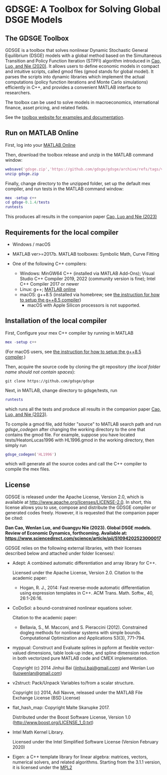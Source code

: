 # GDSGE: A Toolbox for Solving Global DSGE Models

## The GDSGE Toolbox

GDSGE is a toolbox that solves nonlinear Dynamic Stochastic General Equilibrium (DSGE) models with a global method based on the Simultaneous Transition and Policy Function Iteration (STPFI) algorithm introduced in [Cao, Luo, and Nie (2020)](https://papers.ssrn.com/sol3/papers.cfm?abstract_id=3569013). It allows users to define economic models in compact and intuitive scripts, called gmod files (gmod stands for global model). It parses the scripts into dynamic libraries which implement the actual computations (policy function iterations and Monte Carlo simulations) efficiently in C++, and provides a convenient MATLAB interface to researchers.

The toolbox can be used to solve models in macroeconomics, international finance, asset pricing, and related fields.

See the [toolbox website for examples and documentation](http://www.gdsge.com/).

## Run on MATLAB Online

First, log into your [MATLAB Online](https://matlab.mathworks.com/)

Then, download the toolbox release and unzip in the MATLAB command window:

```matlab
websave('gdsge.zip','https://github.com/gdsge/gdsge/archive/refs/tags/v0.1.4.zip')
unzip gdsge.zip
```

Finally, change directory to the unzipped folder, set up the default mex compiler, and run tests in the MATLAB command window:

```matlab
mex -setup c++
cd gdsge-0.1.4/tests
runtests
```

This produces all results in the companion paper [Cao, Luo and Nie (2023)]( https://www.sciencedirect.com/science/article/pii/S1094202523000017)

## Requirements for the local compiler

* Windows / macOS

* MATLAB ver>=2017b. MATLAB toolboxes: Symbolic Math, Curve Fitting

* One of the following C++ compilers:
  * Windows: MinGW64 C++ (installed via MATLAB Add-Ons); Visual Studio C++ Compiler 2019, 2022 (community version is fine); Intel C++ Compiler 2017 or newer
  * Linux: g++; [MATLAB online](https://matlab.mathworks.com/)
  * macOS: g++8.5 (installed via homebrew; see [the instruction for how to setup the g++8.5 compiler](README_compiler_macOS.md))
    * macOS with Apple Silicon processors is not supported.

## Installation of the local compiler

First, Configure your mex C++ compiler by running in MATLAB

  ```matlab
  mex -setup c++
  ```

(For macOS users, see [the instruction for how to setup the g++8.5 compiler](README_compiler_macOS.md).)

Then, acquire the source code by cloning the git repository (*the local folder name should not contain spaces*):

```git
git clone https://github.com/gdsge/gdsge
```

Next, in MATLAB, change directory to gdsge/tests, run

```matlab
runtests
```

which runs all the tests and produce all results in the companion paper [Cao, Luo, and Nie (2023)](https://www.sciencedirect.com/science/article/pii/S1094202523000017).

To compile a gmod file, add folder "source" to MATLAB search path and run *gdsge_codegen* after changing the working directory to the one that contains the gmod file. For example, suppose you have located tests/HeatonLucas1996 with HL1996.gmod in the working directory, then simply run 

```matlab
gdsge_codegen('HL1996')
```

which will generate all the source codes and call the C++ compiler to compile the mex files.

## License

GDSGE is released under the Apache License, Version 2.0,  which is available at http://www.apache.org/licenses/LICENSE-2.0. In short, this license allows you to use, compose and distribute the GDSGE compiler or generated codes freely. However, it is requested that the companion paper be cited:

**Dan Cao, Wenlan Luo, and Guangyu Nie (2023). Global DSGE models. Review of Economic Dynamics, forthcoming. Available at: https://www.sciencedirect.com/science/article/pii/S1094202523000017**

GDSGE relies on the following external libraries, with their licenses described below and attached under folder licenses/:

* Adept: A combined automatic differentiation and array library for C++.

  Licensed under the Apache License, Version 2.0. Citation to the academic paper:

  * Hogan, R. J., 2014: Fast reverse-mode automatic differentiation using expression templates in C++. ACM Trans.
    Math. Softw., 40, 26:1-26:16.

* CoDoSol: a bound-constrained nonlinear equations solver.

  Citation to the academic paper:

  * Bellavia, S., M. Macconi, and S. Pieraccini (2012). Constrained dogleg methods for nonlinear systems with simple bounds. Computational Optimization and Applications 53(3), 771–794.

* myppual: Construct and Evaluate splines in ppform at flexible vector-valued dimensions, table look-up index, and spline dimension reduction in both vectorized pure MATLAB code and CMEX implementation.

  Copyright (c) 2014 Jinhui Bai (jinhui.bai@gmail.com) and Wenlan Luo (luowenlan@gmail.com)

* v2struct: Pack/Unpack Variables to/from a scalar structure.

  Copyright (c) 2014, Adi Navve, released under the MATLAB File Exchange License (BSD License)

* flat_hash_map: Copyright Malte Skarupke 2017.

  Distributed under the Boost Software License, Version 1.0 (http://www.boost.org/LICENSE_1_0.txt)

* Intel Math Kernel Library.

  Licensed under the Intel Simplified Software License (Version February 2020)

* Eigen: a C++ template library for linear algebra: matrices, vectors, numerical solvers, and related algorithms.
  Starting from the 3.1.1 version, it is licensed under the [MPL2](https://www.mozilla.org/en-US/MPL/2.0/)
